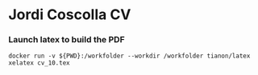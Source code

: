 
# Jordi Coscolla CV

### Launch latex to build the PDF

```
docker run -v ${PWD}:/workfolder --workdir /workfolder tianon/latex xelatex cv_10.tex
```
